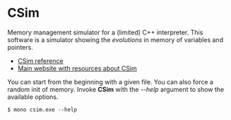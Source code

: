CSim
====

Memory management simulator for a (limited) C++ interpreter. This software is a simulator showing
the *evolutions* in memory of variables and pointers.

<ul>
<li><a target="_blank" href="http://github.com/baltasarq/CSim/wiki/">CSim reference</a></li>
<li><a target="_blank" href="http://jbgarcia.webs.uvigo.es/prys/csim/">Main website with resources about CSim</a></li>
</ul>

You can start from the beginning with a given file. You can also 
force a random init of memory. Invoke **CSim** with the *--help* 
argument to show the available options.

    $ mono csim.exe --help

